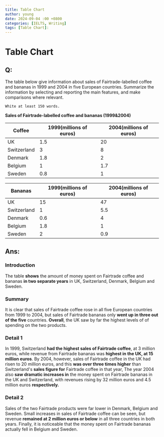 ```yaml
---
title: Table Chart
author: young
date: 2024-09-04 :00 +0800
categories: [IELTS, Writing]
tags: [Table Chart]:
---
```


#  Table Chart

 ## Q:

The table below give information about sales of Fairtrade-labelled coffee and bananas in 1999 and 2004 in five European countries. Summarize the information by selecting and reporting the main features, and make comparisons where relevant.

`White at least 150 words.`

**Sales of Fairtrade-labelled coffee and bananas (1999&2004)**

| Coffee      | 1999(millions of euros) | 2004(millions of euros) |
| ----------- | ----------------------- | ----------------------- |
| UK          | 1.5                     | 20                      |
| Switzerland | 3                       | 8                       |
| Denmark     | 1.8                     | 2                       |
| Belgium     | 1                       | 1.7                     |
| Sweden      | 0.8                     | 1                       |



| Bananas     | 1999(millions of euros) | 2004(millions of euros) |
| ----------- | ----------------------- | ----------------------- |
| UK          | 15                      | 47                      |
| Switzerland | 1                       | 5.5                     |
| Denmark     | 0.6                     | 4                       |
| Belgium     | 1.8                     | 1                       |
| Sweden      | 2                       | 0.9                     |



## Ans:

### Introduction

The table **shows** the amount of money spent on Fairtrade coffee and bananas **in two separate years** in UK, Switzerland, Denmark, Belgium and Sweden.

### Summary

It is clear that sales of Fairtrade coffee rose in all five European countries from 1999 to 2004, but sales of Fairtrade bananas only **went up in three out of the five** countries. **Overall**, the UK saw by far the highest levels of of spending on the two products.

### Detail 1

In 1999, Switzerland **had the highest sales of Fairtrade coffee**, at 3 million euros, while revenue from Fairtrade bananas was **highest in the UK, at 15 million euros**. By 2004, however, sales of Fairtrade coffee in the UK had risen to 20 million euros, and this **was over three times higher** than Switzerland's **sales figure for** Fairtrade coffee in that year, The year 2004 also **saw dramatic increases in** the money spent on Fairtrade bananas in the UK and Switzerland, with revenues rising by 32 million euros and 4.5 million euros **respectively.**

### Detail 2

Sales of the two Fairtrade products were far lower in Denmark, Belgium and Sweden. Small increases in sales of Fairtrade coffee can be seen, but revenue **remained at 2 million euros or below** in all three countries in both years. Finally, it is noticeable that the money spent on Fairtrade bananas actually fell in Belgium and Sweden.


